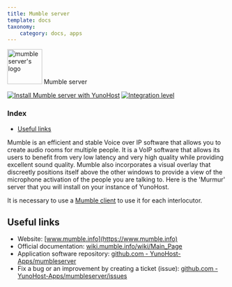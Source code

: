 ```yaml
---
title: Mumble server
template: docs
taxonomy:
    category: docs, apps
---
```


<img src="/images/mumbleserver_logo.svg" height="80px" alt="mumbleserver's logo"> Mumble server

[![Install Mumble server with YunoHost](https://install-app.yunohost.org/install-with-yunohost.png)](https://install-app.yunohost.org/?app=mumbleserver) [![Integration level](https://dash.yunohost.org/integration/mumbleserver.svg)](https://dash.yunohost.org/appci/app/mumbleserver)

### Index

- [Useful links](#useful-links)

Mumble is an efficient and stable Voice over IP software that allows you to create audio rooms for multiple people. It is a VoIP software that allows its users to benefit from very low latency and very high quality while providing excellent sound quality. Mumble also incorporates a visual overlay that discreetly positions itself above the other windows to provide a view of the microphone activation of the people you are talking to.
Here is the 'Murmur' server that you will install on your instance of YunoHost.

It is necessary to use a [Mumble client](https://wiki.mumble.info/wiki/3rd_Party_Applications) to use it for each interlocutor.


## Useful links

+ Website: [www.mumble.info](https://www.mumble.info)
+ Official documentation: [wiki.mumble.info/wiki/Main_Page](https://wiki.mumble.info/wiki/Main_Page)
+ Application software repository: [github.com - YunoHost-Apps/mumbleserver](https://github.com/YunoHost-Apps/mumbleserver_ynh)
+ Fix a bug or an improvement by creating a ticket (issue): [github.com - YunoHost-Apps/mumbleserver/issues](https://github.com/YunoHost-Apps/mumbleserver_ynh/issues)
